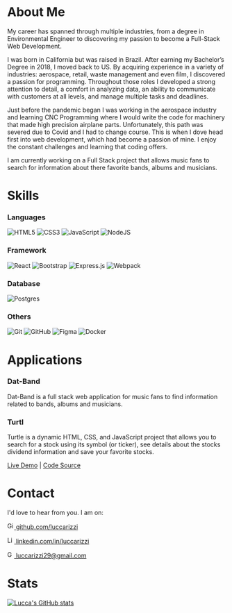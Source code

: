 # About Me

My career has spanned through multiple industries, from a degree in Environmental Engineer to discovering my passion to become a Full-Stack Web Development.

I was born in California but was raised in Brazil. After earning my Bachelor’s Degree in 2018, I moved back to US. By acquiring experience in a variety of industries: aerospace, retail, waste management and even film, I discovered a passion for programming. Throughout those roles I developed a strong attention to detail, a comfort in analyzing data, an ability to communicate with customers at all levels, and manage multiple tasks and deadlines.

Just before the pandemic began I was working in the aerospace industry and learning CNC Programming where I would write the code for machinery that made high precision airplane parts. Unfortunately, this path was severed due to Covid and I had to change course. This is when I dove head first into web development, which had become a passion of mine. I enjoy the constant challenges and learning that coding offers.

I am currently working on a Full Stack project that allows music fans to search for information about there favorite bands, albums and musicians.

# Skills

### Languages 
<img alt="HTML5" src="https://img.shields.io/badge/html5%20-%23E34F26.svg?&style=for-the-badge&logo=html5&logoColor=white"/> <img alt="CSS3" src="https://img.shields.io/badge/css3%20-%231572B6.svg?&style=for-the-badge&logo=css3&logoColor=white"/> <img alt="JavaScript" src="https://img.shields.io/badge/javascript%20-%23323330.svg?&style=for-the-badge&logo=javascript&logoColor=%23F7DF1E"/> <img alt="NodeJS" src="https://img.shields.io/badge/node.js%20-%2343853D.svg?&style=for-the-badge&logo=node.js&logoColor=white"/>

### Framework 
<img alt="React" src="https://img.shields.io/badge/react%20-%2320232a.svg?&style=for-the-badge&logo=react&logoColor=%2361DAFB"/> <img alt="Bootstrap" src="https://img.shields.io/badge/bootstrap%20-%23563D7C.svg?&style=for-the-badge&logo=bootstrap&logoColor=white"/> <img alt="Express.js" src="https://img.shields.io/badge/express.js%20-%23404d59.svg?&style=for-the-badge"/> <img alt="Webpack" src="https://img.shields.io/badge/webpack%20-%238DD6F9.svg?&style=for-the-badge&logo=webpack&logoColor=black"/>

### Database 
<img alt="Postgres" src ="https://img.shields.io/badge/postgres-%23316192.svg?&style=for-the-badge&logo=postgresql&logoColor=white"/>

### Others 
<img alt="Git" src="https://img.shields.io/badge/git%20-%23F05033.svg?&style=for-the-badge&logo=git&logoColor=white"/> <img alt="GitHub" src="https://img.shields.io/badge/github%20-%23121011.svg?&style=for-the-badge&logo=github&logoColor=white"/> <img alt="Figma" src="https://img.shields.io/badge/figma%20-%23F24E1E.svg?&style=for-the-badge&logo=figma&logoColor=white"/>  <img alt="Docker" src="https://img.shields.io/badge/docker%20-%230db7ed.svg?&style=for-the-badge&logo=docker&logoColor=white"/>

# Applications

### Dat-Band

Dat-Band is a full stack web application for music fans to find information related to bands, albums and musicians.

<!-- <a href="">Live Demo</a> | <a href="">Code Source</a> -->

### Turtl

Turtle is a dynamic HTML, CSS, and JavaScript project that allows you to search for a stock using its symbol (or ticker), see details about the stocks dividend information and save your favorite stocks.

<a href="https://luccarizzi.github.io/turtl/">Live Demo</a> | <a href="https://github.com/luccarizzi/turtl">Code Source</a>

# Contact

I'd love to hear from you. I am on:

<a href="https://github.com/luccarizzi"><img alt="GitHub" title="GitHub" height="16" width="16" src="https://raw.githubusercontent.com/peterthehan/peterthehan/master/assets/github.svg"> github.com/luccarizzi</a>

<a href="https://www.linkedin.com/in/luccarizzi/"><img alt="LinkedIn" title="LinkedIn" height="16" width="16" src="https://raw.githubusercontent.com/peterthehan/peterthehan/master/assets/linkedin.svg"> linkedin.com/in/luccarizzi</a>

<a href="mailto:luccarizzi29@gmail.com"><img alt="Gmail" title="Gmail" height="16" width="16" src="https://www.flaticon.com/svg/vstatic/svg/888/888853.svg?token=exp=1613697233~hmac=bbb277b5d8062c8be4601e871408d4de"> luccarizzi29@gmail.com</a>

# Stats

[![Lucca's GitHub stats](https://github-readme-stats.vercel.app/api?username=luccarizzi&hide=stars&show_icons=true&hide_border=true&hide_title=true)](https://github.com/luccarizzi/github-readme-stats)
